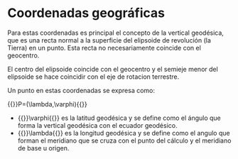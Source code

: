 # Coordenadas geográficas

Para estas coordenadas es principal el concepto de la vertical geodésica, que es una recta normal a la superficie del elipsoide de revolución (la Tierra) en un punto. Esta recta no necesariamente coincide con el geocentro.

El centro del elipsoide coincide con el geocentro y el semieje menor del elipsoide se hace coincidir con el eje de rotacion terrestre.

Un punto en estas coordenadas se expresa como:

{{<katex>}}P=(\lambda,\varphi){{</katex>}}

- {{<katex>}}\varphi{{</katex>}} es la latitud geodésica y se define como el ángulo que forma la vertical geodésica con el ecuador geodésico.
- {{<katex>}}\lambda{{</katex>}} es la longitud geodésica y se define como el angulo que forman el meridiano que se cruza con el punto del cálculo y el meridiano de base u origen.
